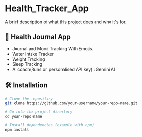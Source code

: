 # Health_Tracker_App

A brief description of what this project does and who it's for.

## 🚀 Health Journal App

- Journal and Mood Tracking With Emojis.
- Water Intake Tracker
- Weight Tracking
- Sleep Tracking
- AI coach(Runs on personalised API key) : Gemini AI
## 🛠️ Installation

```bash
# Clone the repository
git clone https://github.com/your-username/your-repo-name.git

# Go into the project directory
cd your-repo-name

# Install dependencies (example with npm)
npm install
